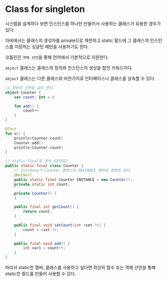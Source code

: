 # Class for singleton

시스템을 설계하다 보면 인스턴스를 하나만 만들어서 사용하는 클래스가 유용한 경우가 있다. 

자바에서는 클래스의 생성자를 private으로 제한하고 static 필드에 그 클래스의 인스턴스를 저장하는 싱글턴 패턴을 사용하기도 한다.

코틀린은 `객체 선언`을 통해 언어에서 기본적으로 지원한다.

`object` 클래스는 클래스의 정의와 인스턴스의 생성을 합친 키워드이다.

`object` 클래스는 다른 클래스와 마찬가지로 인터페이스나 클래스를 상속할 수 있다.



```kotlin
// 정의와 선언을 같이 한다.
object Counter {
    var count: Int = 0

    fun add() {
        count++
    }
}

@Test
fun o() {
    println(Counter.count)
    Counter.add()
    println(Counter.count)
}
```

```java
// static final로 정의 되어있다.
public static final class Counter {
    // Instance가 Counter 클래스의 INSTANCE 멤버로 컴파일 된다.
    @NotNull
    public static final Counter INSTANCE = new Counter();
    private static int count;

    private Counter() {
    }

    public final int getCount() {
        return count;
    }

    public final void setCount(int <set-?>) {
        count = <set-?>;
    }

    public final void add() {
        int var1 = count++;
    }
}
```

따라서 static한 멤버, 클래스를 사용하고 싶다면 최상위 함수 또는 객체 선언을 통해 static한 필드를 만들어 사용할 수 있다.
